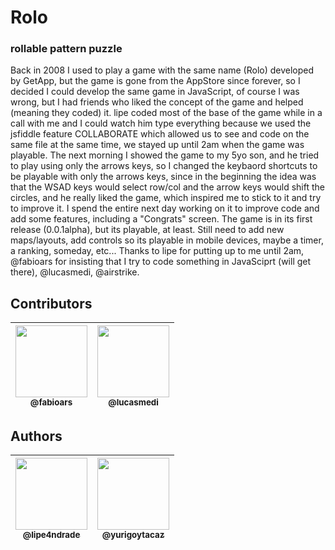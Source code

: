 # Rolo
### rollable pattern puzzle

Back in 2008 I used to play a game with the same name (Rolo) developed by GetApp, but the game is gone from the AppStore since forever, so I decided I could develop the same game in JavaScript, of course I was wrong, but I had friends who liked the concept of the game and helped (meaning they coded) it. lipe coded most of the base of the game while in a call with me and I could watch him type everything because we used the jsfiddle feature COLLABORATE which allowed us to see and code on the same file at the same time, we stayed up until 2am when the game was playable. The next morning I showed the game to my 5yo son, and he tried to play using only the arrows keys, so I changed the keybaord shortcuts to be playable with only the arrows keys, since in the beginning the idea was that the WSAD keys would select row/col and the arrow keys would shift the circles, and he really liked the game, which inspired me to stick to it and try to improve it. I spend the entire next day working on it to improve code and add some features, including a "Congrats" screen.
The game is in its first release (0.0.1alpha), but its playable, at least.
Still need to add new maps/layouts, add controls so its playable in mobile devices, maybe a timer, a ranking, someday, etc...
Thanks to lipe for putting up to me until 2am, @fabioars for insisting that I try to code something in JavaSciprt (will get there), @lucasmedi, @airstrike.

## Contributors
| [<img src="https://avatars3.githubusercontent.com/u/5921856?s=400&v=4" width="115"><br><sub>@fabioars</sub>](https://github.com/fabioars) | [<img src="https://avatars3.githubusercontent.com/u/3215729?s=400&v=4" width="115"><br><sub>@lucasmedi</sub>](https://github.com/lucasmedi) |
| :---: | :---: |

## Authors
| [<img src="https://avatars0.githubusercontent.com/u/4606636?s=400&v=4" width="115"><br><sub>@lipe4ndrade</sub>](https://instagram.com/lipe4ndrade) | [<img src="https://avatars3.githubusercontent.com/u/682565?s=460&v=4" width=115><br><sub>@yurigoytacaz</sub>](https://github.com/yurigoytacaz) |
| :---: | :---: |
